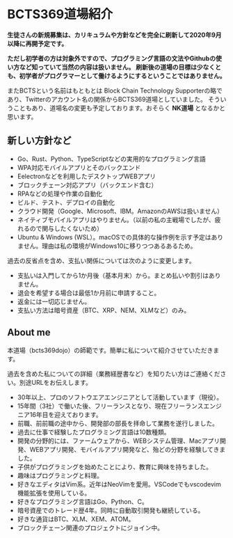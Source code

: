 # BCTS369道場紹介

**生徒さんの新規募集は、カリキュラムや方針などを完全に刷新して2020年9月以降に再開予定です。**

**ただし初学者の方は対象外ですので、プログラミング言語の文法やGithubの使い方など知っていて当然の内容は扱いません。
刷新後の道場の目標は少なくとも、初学者がプログラマーとして働けるようにするということではありません。**

またBCTSという名前はもともとは Block Chain Technology Supporterの略であり、Twitterのアカウント名の関係からBCTS369道場としていました。
そういうこともあり、道場名の変更も予定しております。おそらく **NK道場** となるかと思います。

## 新しい方針など

- Go、Rust、Python、TypeScriptなどの実用的なプログラミング言語
- WPA対応モバイルアプリとそのバックエンド
- Eelectronなどを利用したデスクトップWEBアプリ
- ブロックチェーン対応アプリ（バックエンド含む）
- RPAなどの処理や作業の自動化
- ビルド、テスト、デプロイの自動化
- クラウド開発（Google、Microsoft、IBM。AmazonのAWSは扱いません）
- ネイティブモバイルアプリはやりません。（以前の私の主戦場でしたが、疲れるので関与したくないため）
- Ubuntu & Windows (WSL）。macOSでの具体的な操作例を示す予定はありません。理由は私の環境がWindows10に移りつつあるあるため。

過去の反省点を含め、支払い関係については次のように変更します。

- 支払いは入門してから1か月後（基本月末）から。まとめ払いや割引はありません。
- 退会を希望する場合は最低1か月前に申請すること。
- 返金には一切応じません。
- 支払い方法は暗号資産（BTC、XRP、NEM、XLMなど）のみ。

## About me

本道場（bcts369dojo）の師範です。簡単に私について紹介させていただきます。

過去を含めた私についての詳細（業務経歴書など）を知りたい方はご連絡ください。別途URLをお伝えします。

- 30年以上、プロのソフトウエアエンジニアとして活動しています（現役）。
- 15年間（3社）で働いた後、フリーランスとなり、現在フリーランスエンジニア16年目を迎えております。
- 前職、前前職の途中から、開発部の部長を拝命して業務を遂行しました。
- 過去に仕事で経験したプログラミング言語は10数種類。
- 開発の分野的には、ファームウェアから、WEBシステム管理、Macアプリ開発、WEBアプリ開発、モバイルアプリ開発など、殆どの分野を経験してきました。
- 子供がプログラミングを始めたことにより、教育に興味を持ちました。
- 趣味はプログラミングと料理。
- 好きなエディタはVim系。近年はNeoVimを愛用。VSCodeでもvscodevim機能拡張を使用している。
- 好きなプログラミング言語はGo、Python、C。
- 暗号資産でのトレード歴4年。同時に自動取引開発も継続している。
- 好きな通貨はBTC、XLM、XEM、ATOM。
- ブロックチェーン関連のプロジェクトにジョイン中。
